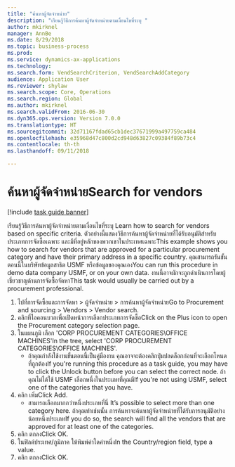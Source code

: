 ```yaml
--- 
title: "ค้นหาผู้จัดจำหน่าย"
description: "เรียนรู้วิธีการค้นหาผู้จัดจำหน่ายตามเงื่อนไขที่ระบุ "
author: mkirknel
manager: AnnBe
ms.date: 8/29/2018
ms.topic: business-process
ms.prod: 
ms.service: dynamics-ax-applications
ms.technology: 
ms.search.form: VendSearchCriterion, VendSearchAddCategory
audience: Application User
ms.reviewer: shylaw
ms.search.scope: Core, Operations
ms.search.region: Global
ms.author: mkirknel
ms.search.validFrom: 2016-06-30
ms.dyn365.ops.version: Version 7.0.0
ms.translationtype: HT
ms.sourcegitcommit: 32d71167fdad65cb1dec37671999a497759ca484
ms.openlocfilehash: e35968d47c800d2cd948d63827c09384f89b73c4
ms.contentlocale: th-th
ms.lasthandoff: 09/11/2018

---
```

# <a name="search-for-vendors"></a><span data-ttu-id="68523-103">ค้นหาผู้จัดจำหน่าย</span><span class="sxs-lookup"><span data-stu-id="68523-103">Search for vendors</span></span>

[!include [task guide banner](../../includes/task-guide-banner.md)]

<span data-ttu-id="68523-104">เรียนรู้วิธีการค้นหาผู้จัดจำหน่ายตามเงื่อนไขที่ระบุ </span><span class="sxs-lookup"><span data-stu-id="68523-104">Learn how to search for vendors based on specific criteria.</span></span> <span data-ttu-id="68523-105">ตัวอย่างนี้แสดงวิธีการค้นหาผู้จัดจำหน่ายที่ได้รับอนุมัติสำหรับประเภทการจัดซื้อเฉพาะ และมีที่อยู่หลักของพวกเขาในประเทศเฉพาะ</span><span class="sxs-lookup"><span data-stu-id="68523-105">This example shows you how to search for vendors that are approved for a particular procurement category and have their primary address in a specific country.</span></span> <span data-ttu-id="68523-106">คุณสามารถรันขั้นตอนนี้ในบริษัทข้อมูลสาธิต USMF หรือข้อมูลของคุณเอง</span><span class="sxs-lookup"><span data-stu-id="68523-106">You can run this procedure in demo data company USMF, or on your own data.</span></span> <span data-ttu-id="68523-107">งานนี้อาจมักจะถูกดำเนินการโดยผู้เชี่ยวชาญด้านการจัดซื้อจัดหา</span><span class="sxs-lookup"><span data-stu-id="68523-107">This task would usually be carried out by a procurement professional.</span></span>

1. <span data-ttu-id="68523-108">ไปที่การจัดซื้อและการจัดหา > ผู้จัดจำหน่าย > การค้นหาผู้จัดจำหน่าย</span><span class="sxs-lookup"><span data-stu-id="68523-108">Go to Procurement and sourcing > Vendors > Vendor search.</span></span>
2. <span data-ttu-id="68523-109">คลิกที่ไอคอนบวกเพื่อเปิดหน้าการเลือกประเภทการจัดซื้อ</span><span class="sxs-lookup"><span data-stu-id="68523-109">Click on the Plus icon to open the Procurement category selection page.</span></span>  
3. <span data-ttu-id="68523-110">ในแผนภูมิ เลือก 'CORP PROCUREMENT CATEGORIES\OFFICE MACHINES'</span><span class="sxs-lookup"><span data-stu-id="68523-110">In the tree, select 'CORP PROCUREMENT CATEGORIES\OFFICE MACHINES'.</span></span>
    * <span data-ttu-id="68523-111">ถ้าคุณกำลังใช้งานขั้นตอนนี้เป็นคู่มืองาน คุณอาจจะต้องคลิกปุ่มปลดล็อกก่อนที่จะเลือกโหนดที่ถูกต้อง</span><span class="sxs-lookup"><span data-stu-id="68523-111">If you're running this procedure as a task guide, you may have to click the Unlock button before you can select the correct node.</span></span> <span data-ttu-id="68523-112">ถ้าคุณไม่ได้ใช้ USMF เลือกหนึ่งในประเภทที่คุณมี</span><span class="sxs-lookup"><span data-stu-id="68523-112">If you're not using USMF, select one of the categories that you have.</span></span>  
4. <span data-ttu-id="68523-113">คลิก เพิ่ม</span><span class="sxs-lookup"><span data-stu-id="68523-113">Click Add.</span></span>
    * <span data-ttu-id="68523-114">สามารถเลือกมากกว่าหนึ่งประเภทที่นี่ </span><span class="sxs-lookup"><span data-stu-id="68523-114">It’s possible to select more than one category here.</span></span> <span data-ttu-id="68523-115">ถ้าคุณทำเช่นนั้น การค้นหาจะค้นหาผู้จัดจำหน่ายที่ได้รับการอนุมัติอย่างน้อยหนึ่งประเภท</span><span class="sxs-lookup"><span data-stu-id="68523-115">If you do so, the search will find all the vendors that are approved for at least one of the categories.</span></span>  
5. <span data-ttu-id="68523-116">คลิก ตกลง</span><span class="sxs-lookup"><span data-stu-id="68523-116">Click OK.</span></span>
6. <span data-ttu-id="68523-117">ในฟิลด์ประเทศ/ภูมิภาค ให้พิมพ์ค่าใดค่าหนึ่ง</span><span class="sxs-lookup"><span data-stu-id="68523-117">In the Country/region field, type a value.</span></span>
7. <span data-ttu-id="68523-118">คลิก ตกลง</span><span class="sxs-lookup"><span data-stu-id="68523-118">Click OK.</span></span>


